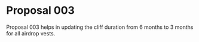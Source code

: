 # Proposal 003

Proposal 003 helps in updating the cliff duration from 6 months to 3 months for all airdrop vests.